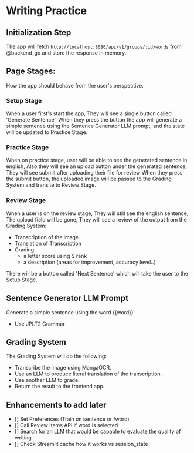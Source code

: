 # Writing Practice

## Initialization Step

The app will fetch ``http://localhost:8080/api/v1/groups/:id/words`` from @backend_go and store the response in memory.

## Page Stages:

How the app should behave from the user's perspective.

### Setup Stage

When a user first's start the app,
They will see a single button called 'Generate Sentence',
When they press the button the app will generate a simple sentence using the Sentence Generator LLM prompt, and the state will be updated to Practice Stage.

### Practice Stage

When on practice stage,
user will be able to see the generated sentence in english,
Also they will see an upload button under the generated sentence,
They will see submit after uploading their file for review
When they press the submit button, the uploaded image will be passed to the Grading System and transite to Review Stage.

### Review Stage

When a user is on the review stage,
They will still see the english sentence,
The upload field will be gone,
They will see a review of the output from the Grading System:

- Transcription of the image
- Translation of Transcription
- Grading:
  - a letter score using S rank
  - a description (areas for improvement, accuracy level..)

There will be a button called 'Next Sentence' which will take the user to the Setup Stage.

## Sentence Generator LLM Prompt

Generate a simple sentence using the word {{word}}

- Use JPLT2 Grammar

## Grading System

The Grading System will do the following:

- Transcribe the image using MangaOCR.
- Use an LLM to produce literal translation of the transcription.
- Use another LLM to grade.
- Return the result to the frontend app.

## Enhancements to add later

- [] Set Preferences (Train on sentence or /word)
- [] Call Review Items API if word is selected
- [] Search for an LLM that would be capable to evaluate the quality of writing
- [] Check Streamlit cache how it works vs session_state

